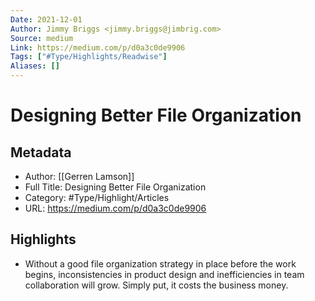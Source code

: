 ```yaml
---
Date: 2021-12-01
Author: Jimmy Briggs <jimmy.briggs@jimbrig.com>
Source: medium
Link: https://medium.com/p/d0a3c0de9906
Tags: ["#Type/Highlights/Readwise"]
Aliases: []
---
```

# Designing Better File Organization

## Metadata
- Author: [[Gerren Lamson]]
- Full Title: Designing Better File Organization
- Category: #Type/Highlight/Articles
- URL: https://medium.com/p/d0a3c0de9906

## Highlights
- Without a good file organization strategy in place before the work begins, inconsistencies in product design and inefficiencies in team collaboration will grow. Simply put, it costs the business money.
